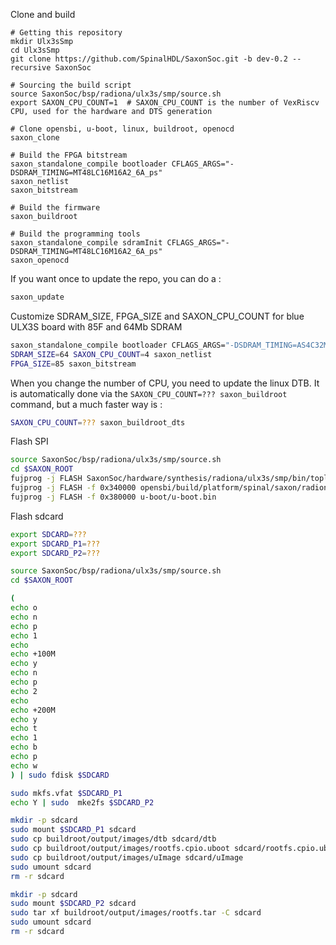 
Clone and build

```
# Getting this repository
mkdir Ulx3sSmp 
cd Ulx3sSmp
git clone https://github.com/SpinalHDL/SaxonSoc.git -b dev-0.2 --recursive SaxonSoc

# Sourcing the build script
source SaxonSoc/bsp/radiona/ulx3s/smp/source.sh
export SAXON_CPU_COUNT=1  # SAXON_CPU_COUNT is the number of VexRiscv CPU, used for the hardware and DTS generation 

# Clone opensbi, u-boot, linux, buildroot, openocd
saxon_clone

# Build the FPGA bitstream
saxon_standalone_compile bootloader CFLAGS_ARGS="-DSDRAM_TIMING=MT48LC16M16A2_6A_ps"
saxon_netlist
saxon_bitstream

# Build the firmware
saxon_buildroot

# Build the programming tools
saxon_standalone_compile sdramInit CFLAGS_ARGS="-DSDRAM_TIMING=MT48LC16M16A2_6A_ps"
saxon_openocd
```

If you want once to update the repo, you can do a :

```sh
saxon_update
```

Customize SDRAM_SIZE, FPGA_SIZE and SAXON_CPU_COUNT for blue ULX3S board with 85F and 64Mb SDRAM

```sh
saxon_standalone_compile bootloader CFLAGS_ARGS="-DSDRAM_TIMING=AS4C32M16SB_7TCN_ps"
SDRAM_SIZE=64 SAXON_CPU_COUNT=4 saxon_netlist
FPGA_SIZE=85 saxon_bitstream
```

When you change the number of CPU, you need to update the linux DTB. 
It is automatically done via the `SAXON_CPU_COUNT=??? saxon_buildroot` command, but a much faster way is :  

```sh
SAXON_CPU_COUNT=??? saxon_buildroot_dts
```

Flash SPI 

```sh
source SaxonSoc/bsp/radiona/ulx3s/smp/source.sh
cd $SAXON_ROOT
fujprog -j FLASH SaxonSoc/hardware/synthesis/radiona/ulx3s/smp/bin/toplevel.bit
fujprog -j FLASH -f 0x340000 opensbi/build/platform/spinal/saxon/radiona/ulx3s/firmware/fw_jump.bin
fujprog -j FLASH -f 0x380000 u-boot/u-boot.bin
```

Flash sdcard 
```sh
export SDCARD=???
export SDCARD_P1=???
export SDCARD_P2=???

source SaxonSoc/bsp/radiona/ulx3s/smp/source.sh
cd $SAXON_ROOT

(
echo o
echo n
echo p
echo 1
echo
echo +100M
echo y
echo n
echo p
echo 2
echo
echo +200M
echo y
echo t
echo 1
echo b
echo p
echo w
) | sudo fdisk $SDCARD

sudo mkfs.vfat $SDCARD_P1
echo Y | sudo  mke2fs $SDCARD_P2

mkdir -p sdcard
sudo mount $SDCARD_P1 sdcard
sudo cp buildroot/output/images/dtb sdcard/dtb
sudo cp buildroot/output/images/rootfs.cpio.uboot sdcard/rootfs.cpio.uboot
sudo cp buildroot/output/images/uImage sdcard/uImage
sudo umount sdcard
rm -r sdcard

mkdir -p sdcard
sudo mount $SDCARD_P2 sdcard
sudo tar xf buildroot/output/images/rootfs.tar -C sdcard
sudo umount sdcard
rm -r sdcard
```
